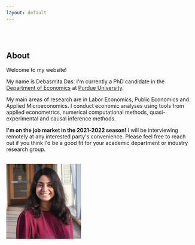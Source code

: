 ```yaml
---
layout: default
---
```


<br>

<!--  <img class="profile-picture" src="sherlock.jpg"> -->


<br>

## About

<!-- <img class="profile-picture" src="me.png"> -->


Welcome to my website!

My name is Debasmita Das. I'm currently a PhD candidate in the [Department of Economics](https://krannert.purdue.edu/academics/economics/) at [Purdue University](https://www.purdue.edu/). 

My main areas of research are in Labor Economics, Public Economics and Applied Microeconomics. I conduct economic analyses using tools from applied econometrics, numerical computational methods, quasi-experimental and causal inference methods. 

**I'm on the job market in the 2021-2022 season!** I will be interviewing remotely at any interested party's convenience. Please feel free to reach out if you think I'd be a good fit for your academic department or industry research group.


<br> 

<img src="headshot.jpg" style="width:200px;height:200px;">

<br>







<br><br><br>
